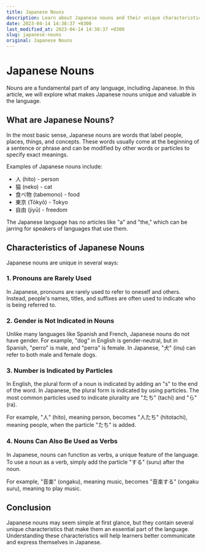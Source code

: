 ```yaml
---
title: Japanese Nouns
description: Learn about Japanese nouns and their unique characteristics.
date: 2023-04-14 14:38:37 +0300
last_modified_at: 2023-04-14 14:38:37 +0300
slug: japanese-nouns
original: Japanese Nouns
---
```

# Japanese Nouns

Nouns are a fundamental part of any language, including Japanese. In this article, we will explore what makes Japanese nouns unique and valuable in the language.

## What are Japanese Nouns?

In the most basic sense, Japanese nouns are words that label people, places, things, and concepts. These words usually come at the beginning of a sentence or phrase and can be modified by other words or particles to specify exact meanings.

Examples of Japanese nouns include:

- 人 (hito) - person
- 猫 (neko) - cat
- 食べ物 (tabemono) - food
- 東京 (Tōkyō) - Tokyo
- 自由 (jiyū) - freedom

The Japanese language has no articles like "a" and "the," which can be jarring for speakers of languages that use them.

## Characteristics of Japanese Nouns

Japanese nouns are unique in several ways:

### 1. Pronouns are Rarely Used

In Japanese, pronouns are rarely used to refer to oneself and others. Instead, people's names, titles, and suffixes are often used to indicate who is being referred to.

### 2. Gender is Not Indicated in Nouns

Unlike many languages like Spanish and French, Japanese nouns do not have gender. For example, "dog" in English is gender-neutral, but in Spanish, "perro" is male, and "perra" is female. In Japanese, "犬" (inu) can refer to both male and female dogs.

### 3. Number is Indicated by Particles

In English, the plural form of a noun is indicated by adding an "s" to the end of the word. In Japanese, the plural form is indicated by using particles. The most common particles used to indicate plurality are "たち" (tachi) and "ら" (ra).

For example, "人" (hito), meaning person, becomes "人たち" (hitotachi), meaning people, when the particle "たち" is added.

### 4. Nouns Can Also Be Used as Verbs

In Japanese, nouns can function as verbs, a unique feature of the language. To use a noun as a verb, simply add the particle "する" (suru) after the noun.

For example, "音楽" (ongaku), meaning music, becomes "音楽する" (ongaku suru), meaning to play music.

## Conclusion

Japanese nouns may seem simple at first glance, but they contain several unique characteristics that make them an essential part of the language. Understanding these characteristics will help learners better communicate and express themselves in Japanese.